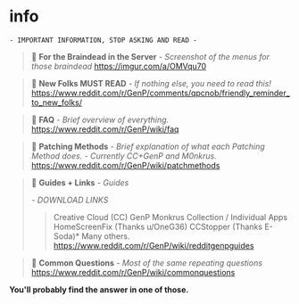 # info

```fix
- IMPORTANT INFORMATION, STOP ASKING AND READ -
```
> 🔗 **For the Braindead in the Server**
> *- Screenshot of the menus for those braindead*
> https://imgur.com/a/OMVqu70

> 🔗 **New Folks MUST READ**
> *- If nothing else, you need to read this!*
> https://www.reddit.com/r/GenP/comments/qpcnob/friendly_reminder_to_new_folks/

> 🔗 **FAQ**
> *- Brief overview of everything.*
> https://www.reddit.com/r/GenP/wiki/faq

> 🔗 **Patching Methods**
> *- Brief explanation of what each Patching Method does.*
> *- Currently CC+GenP and M0nkrus.*
> https://www.reddit.com/r/GenP/wiki/patchmethods

> 🔗 **Guides + Links**
> *- Guides*
> 
> *- DOWNLOAD LINKS*
> > Creative Cloud (CC)
> > GenP
> > Monkrus Collection / Individual Apps
> > HomeScreenFix (Thanks u/OneG36)
> > CCStopper (Thanks E-Soda)*
> > Many others.
> https://www.reddit.com/r/GenP/wiki/redditgenpguides

> 🔗 **Common Questions**
> *- Most of the same repeating questions*
> https://www.reddit.com/r/GenP/wiki/commonquestions

**You'll probably find the answer in one of those.**

